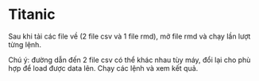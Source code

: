 # Titanic
Sau khi tải các file về (2 file csv và 1 file rmd), mở file rmd và chạy lần lượt từng lệnh.

Chú ý: đường dẫn đến 2 file csv có thể khác nhau tùy máy, đổi lại cho phù hợp để load được data lên.
Chạy các lệnh và xem kết quả.
